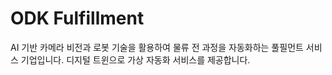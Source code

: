 # ODK Fulfillment

AI 기반 카메라 비전과 로봇 기술을 활용하여 물류 전 과정을 자동화하는 풀필먼트 서비스 기업입니다.
디지털 트윈으로 가상 자동화 서비스를 제공합니다.
